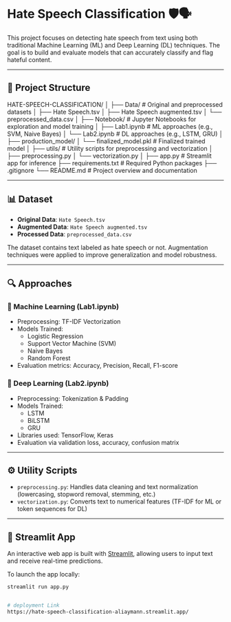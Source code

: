 # Hate Speech Classification 🛡️🗣️

This project focuses on detecting hate speech from text using both traditional Machine Learning (ML) and Deep Learning (DL) techniques. The goal is to build and evaluate models that can accurately classify and flag hateful content.

---

## 📁 Project Structure
HATE-SPEECH-CLASSIFICATION/ 
│ ├── Data/ # Original and preprocessed datasets 
    │ ├── Hate Speech.tsv 
    │ ├── Hate Speech augmented.tsv 
    │ └── preprocessed_data.csv 
│ ├── Notebook/ # Jupyter Notebooks for exploration and model training 
    │ ├── Lab1.ipynb # ML approaches (e.g., SVM, Naive Bayes) 
    │ └── Lab2.ipynb # DL approaches (e.g., LSTM, GRU) 
│ ├── production_model/
    │ └── finalized_model.pkl # Finalized trained model
│ ├── utils/ # Utility scripts for preprocessing and vectorization 
    │ ├── preprocessing.py 
    │ └── vectorization.py 
│ ├── app.py # Streamlit app for inference
├── requirements.txt # Required Python packages 
├── .gitignore 
└── README.md # Project overview and documentation


---

## 📊 Dataset

- **Original Data**: `Hate Speech.tsv`
- **Augmented Data**: `Hate Speech augmented.tsv`
- **Processed Data**: `preprocessed_data.csv`

The dataset contains text labeled as hate speech or not. Augmentation techniques were applied to improve generalization and model robustness.

---

## 🔍 Approaches

### 🧠 Machine Learning (Lab1.ipynb)

- Preprocessing: TF-IDF Vectorization
- Models Trained:
  - Logistic Regression
  - Support Vector Machine (SVM)
  - Naive Bayes
  - Random Forest
- Evaluation metrics: Accuracy, Precision, Recall, F1-score

### 🤖 Deep Learning (Lab2.ipynb)

- Preprocessing: Tokenization & Padding
- Models Trained:
  - LSTM
  - BiLSTM
  - GRU
- Libraries used: TensorFlow, Keras
- Evaluation via validation loss, accuracy, confusion matrix

---

## ⚙️ Utility Scripts

- `preprocessing.py`: Handles data cleaning and text normalization (lowercasing, stopword removal, stemming, etc.)
- `vectorization.py`: Converts text to numerical features (TF-IDF for ML or token sequences for DL)

---

## 🚀 Streamlit App

An interactive web app is built with [Streamlit](https://streamlit.io/), allowing users to input text and receive real-time predictions.

To launch the app locally:

```bash
streamlit run app.py


# deployment Link 
https://hate-speech-classification-aliaymann.streamlit.app/
